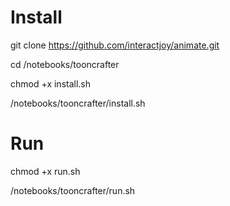 # Install

git clone https://github.com/interactjoy/animate.git

cd /notebooks/tooncrafter

chmod +x install.sh

/notebooks/tooncrafter/install.sh

# Run

chmod +x run.sh

/notebooks/tooncrafter/run.sh
